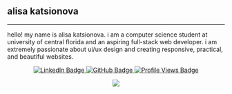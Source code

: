 ## alisa katsionova
---
hello! my name is alisa katsionova. i am a computer science student at university of central florida and an aspiring full-stack web developer. i am extremely passionate about ui/ux design and creating responsive, practical, and beautiful websites.

<p align="center">
  <a href="https://www.linkedin.com/in/alisa-katsionova/">
    <img src="https://img.shields.io/badge/LinkedIn-Profile-blue" alt="LinkedIn Badge"/>
  </a>
  <a href="https://github.com/AlisaK13003?tab=followers">
    <img src="https://img.shields.io/github/followers/your-github-username?label=Follow" alt="GitHub Badge"/>
  </a>
  <a href="https://github.com/AlisaK13003">
    <img src="https://komarev.com/ghpvc/?username=your-github-username" alt="Profile Views Badge"/>
  </a>
</p>

<p align="center">
  <img src="https://github-readme-stats.vercel.app/api/top-langs/?username=AlisaK13003&layout=compact&title_color=ffffff&text_color=ffffff&bg_color=9E9E9E&hide_border=true"/>
</p>
